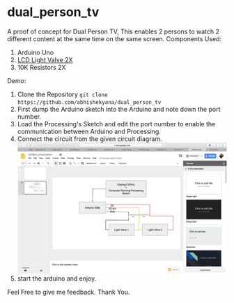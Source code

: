 # dual_person_tv
A proof of concept for Dual Person TV, This enables 2 persons to watch 2 different content at the same time on the same screen.
Components Used:
1. Arduino Uno
1. [LCD Light Valve  2X](https://www.adafruit.com/product/3330)
1. 10K Resistors 2X

Demo:
1. Clone the Repository `git clone https://github.com/abhishekyana/dual_person_tv`
1. First dump the Arduino sketch into the Arduino and note down the port number.
1. Load the Processing's Sketch and edit the port number to enable the communication between Arduino and Processing.
1. Connect the circuit from the given circuit diagram.
![circuit](img/circuit.jpeg)
1. start the arduino and enjoy.

Feel Free to give me feedback.
Thank You.
